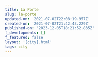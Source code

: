 ```yaml
---
title: La Porte
slug: la-porte
updated-on: '2021-07-02T22:08:19.957Z'
created-on: '2021-07-02T21:42:43.229Z'
published-on: '2023-12-05T18:21:52.835Z'
f_developments: []
f_featured: false
layout: '[city].html'
tags: city
---
```



